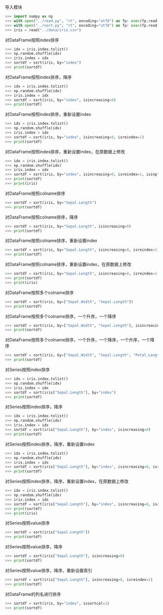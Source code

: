 导入模块
```python
>>> import numpy as np
>>> with open("../read.py", "rt", encoding="utf8") as fp: exec(fp.read())
>>> with open("../sort.py", "rt", encoding="utf8") as fp: exec(fp.read())
>>> iris = read("../data/iris.csv")
```

对DataFrame按照index排序
```python
>>> idx = iris.index.tolist()
>>> np.random.shuffle(idx)
>>> iris.index = idx
>>> sortdf = sort(iris, by="index")
>>> print(sortdf)
```

对DataFrame按照index排序，降序
```python
>>> idx = iris.index.tolist()
>>> np.random.shuffle(idx)
>>> iris.index = idx
>>> sortdf = sort(iris, by="index", isincreasing=0)
>>> print(sortdf)
```

对DataFrame按照index排序，重新设置index
```python
>>> idx = iris.index.tolist()
>>> np.random.shuffle(idx)
>>> iris.index = idx
>>> sortdf = sort(iris, by="index", isincreasing=0, isreindex=1)
>>> print(sortdf)
```

对DataFrame按照index排序，重新设置index，在原数据上修改
```python
>>> idx = iris.index.tolist()
>>> np.random.shuffle(idx)
>>> iris.index = idx
>>> sortdf = sort(iris, by="index", isincreasing=0, isreindex=1, isinplace=1)
>>> print(sortdf)
>>> print(iris)
```

对DataFrame按照colname排序
```python
>>> sortdf = sort(iris, by="Sepal.Length")
>>> print(sortdf)
```

对DataFrame按照colname排序，降序
```python
>>> sortdf = sort(iris, by="Sepal.Length", isincreasing=0)
>>> print(sortdf)
```

对DataFrame按照colname排序，重新设置index
```python
>>> sortdf = sort(iris, by="Sepal.Length", isincreasing=0, isreindex=1)
>>> print(sortdf)
```

对DataFrame按照colname排序，重新设置index，在原数据上修改
```python
>>> sortdf = sort(iris, by="Sepal.Length", isincreasing=0, isreindex=1, isinplace=1)
>>> print(sortdf)
>>> print(iris)
```

对DataFrame按照多个colname排序
```python
>>> sortdf = sort(iris, by=["Sepal.Width", "Sepal.Length"])
>>> print(sortdf)
```

对DataFrame按照多个colname排序，一个升序，一个降序
```python
>>> sortdf = sort(iris, by=["Sepal.Width", "Sepal.Length"], isincreasing=[1,0])
>>> print(sortdf)
```

对DataFrame按照多个colname排序，一个升序，一个降序，一个升序，一个降序
```python
>>> sortdf = sort(iris, by=["Sepal.Width", "Sepal.Length", "Petal.Length", "Petal.Width"], isincreasing=[1,0,1,0])
>>> print(sortdf)
```

对Series按照index排序
```python
>>> idx = iris.index.tolist()
>>> np.random.shuffle(idx)
>>> iris.index = idx
>>> sortdf = sort(iris["Sepal.Length"], by="index")
>>> print(sortdf)
```

对Series按照index排序，降序
```python
>>> idx = iris.index.tolist()
>>> np.random.shuffle(idx)
>>> iris.index = idx
>>> sortdf = sort(iris["Sepal.Length"], by="index", isincreasing=0)
>>> print(sortdf)
```

对Series按照index排序，降序，重新设置index
```python
>>> idx = iris.index.tolist()
>>> np.random.shuffle(idx)
>>> iris.index = idx
>>> sortdf = sort(iris["Sepal.Length"], by="index", isincreasing=0, isreindex=1)
>>> print(sortdf)
```

对Series按照index排序，降序，重新设置index，在原数据上修改
```python
>>> idx = iris.index.tolist()
>>> np.random.shuffle(idx)
>>> iris.index = idx
>>> sortdf = sort(iris["Sepal.Length"], by="index", isincreasing=0, isreindex=1, isinplace=1)
>>> print(sortdf)
>>> print(iris)
```

对Series按照value排序
```python
>>> sortdf = sort(iris["Sepal.Length"])
>>> print(sortdf)
```

对Series按照value排序，降序
```python
>>> sortdf = sort(iris["Sepal.Length"], isincreasing=0)
>>> print(sortdf)
```

对Series按照value排序，降序，重新设置索引
```python
>>> sortdf = sort(iris["Sepal.Length"], isincreasing=0, isreindex=1)
>>> print(sortdf)
```

对DataFrame的列名进行排序
```python
>>> sortdf = sort(iris, by="index", issortcol=1)
>>> print(sortdf)
```
